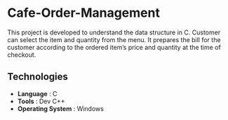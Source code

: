 # Cafe-Order-Management
This project is developed to understand the data structure in C. Customer can select the item and quantity from the menu. It prepares the bill for the customer according to the ordered item’s price and quantity at the time of checkout.

## Technologies 
* **Language** : C 
* **Tools** : Dev C++
* **Operating System** : Windows
